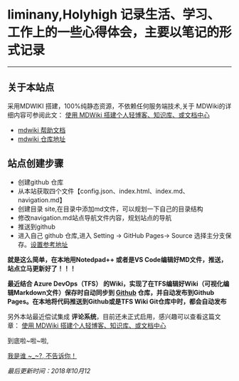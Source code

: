 # liminany,Holyhigh 记录生活、学习、工作上的一些心得体会，主要以笔记的形式记录

------------------------------------------------------------------------------------------------

## 关于本站点
 采用MDWIKI 搭建，100%纯静态资源，不依赖任何服务端技术,关于 MDWiki的详细内容可参阅此文： [使用 MDWiki 搭建个人轻博客、知识库、或文档中心](blog/4article/MDWiki.md)

- [mdwiki 帮助文档](https://dynalon.github.io/mdwiki/#!tutorials/github.md)
- [mdwiki 仓库地址](https://github.com/Dynalon/mdwiki/)

## 站点创建步骤
 - 创建github 仓库
 - 从本站获取四个文件【config.json、index.html、index.md、navigation.md】
 - 创建目录 site,在目录中添加md文件，可以规划一下自己的目录结构
 - 修改navigation.md站点导航文件内容，规划站点的导航
 - 推送到github
 - 进入自己 github 仓库,进入 Setting -> GitHub Pages-> Source 选择主分支保存。[设置参考地址](https://pages.github.com/)

**就是这么简单，在本地用Notedpad++ 或者是VS Code编辑好MD文件，推送，站点立马更新好了！！！**

**最近结合 Azure DevOps（TFS） 的Wiki，实现了在TFS编辑好Wiki（可视化编辑Markdown文件）保存时自动同步到 [Github](https://github.com/liminany/m) 仓库，并自动发布到Github Pages。在本地将代码推送到Github或是TFS Wiki Git仓库中时，都会自动发布**

另外本站最近偿试集成 **评论系统**，目前还未正式启用，感兴趣可以查看这篇文章： [使用 MDWiki 搭建个人轻博客、知识库、或文档中心](blog/4article/MDWiki.md)


  到底啦~啦~啦,

  [我是谁 ~_~?, 不告诉你！](blog/9about/about.md)
   
  *最后更新时间：2018年10月12*

